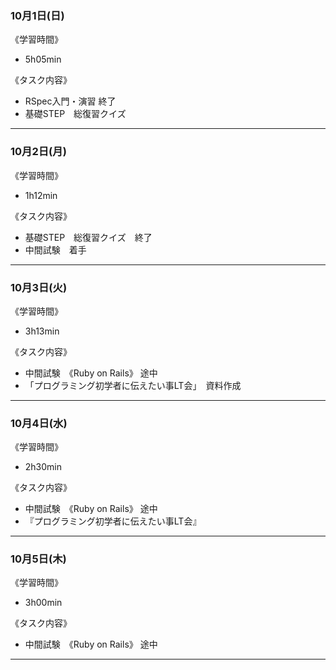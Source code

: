 ### 10月1日(日)
《学習時間》  
- 5h05min

 《タスク内容》
- RSpec入門・演習 終了
- 基礎STEP　総復習クイズ　
___
### 10月2日(月)
《学習時間》  
- 1h12min

 《タスク内容》
- 基礎STEP　総復習クイズ　終了
- 中間試験　着手
___
### 10月3日(火)
《学習時間》  
- 3h13min

 《タスク内容》
- 中間試験　《Ruby on Rails》 途中
- 「プログラミング初学者に伝えたい事LT会」　資料作成
___
### 10月4日(水)
《学習時間》  
- 2h30min

 《タスク内容》
- 中間試験　《Ruby on Rails》 途中
- 『プログラミング初学者に伝えたい事LT会』
___
### 10月5日(木)
《学習時間》  
- 3h00min

 《タスク内容》
- 中間試験　《Ruby on Rails》 途中
___
